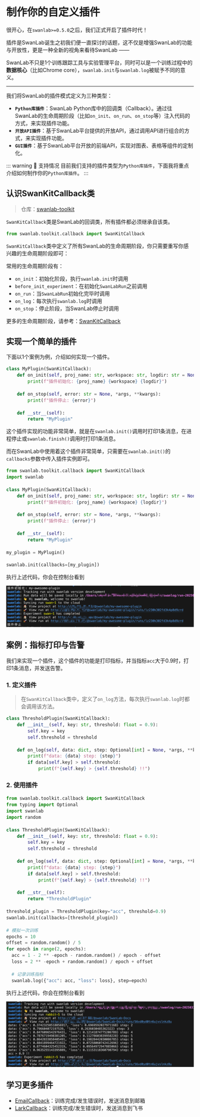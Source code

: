 # 制作你的自定义插件

很开心，在`swanlab>=0.5.0`之后，我们正式开启了插件时代！

插件是SwanLab诞生之初我们便一直探讨的话题，这不仅是增强SwanLab的功能与开放性，更是一种全新的视角来看待SwanLab ——

SwanLab不只是1个训练跟踪工具与实验管理平台，同时可以是一个训练过程中的**数据核心**（比如Chrome core），`swanlab.init`与`swanlab.log`被赋予不同的意义。

---

我们将SwanLab的插件模式定义为三种类型：

- **`Python库插件`**：SwanLab Python库中的回调类（Callback）。通过往SwanLab的生命周期阶段（比如`on_init`、`on_run`、`on_stop`等）注入代码的方式，来实现插件功能。
- **`开放API插件`**：基于SwanLab平台提供的开放API，通过调用API进行组合的方式，来实现插件功能。
- **`GUI插件`**：基于SwanLab平台开放的前端API，实现对图表、表格等组件的定制化。

::: warning 👋 支持情况
目前我们支持的插件类型为`Python库插件`，下面我将重点介绍如何制作你的`Python库插件`。
:::

## 认识SwanKitCallback类

> 仓库：[swanlab-toolkit](https://github.com/swanhubx/swanlab-toolkit)

`SwanKitCallback`类是SwanLab的回调类，所有插件都必须继承自该类。

```python
from swanlab.toolkit.callback import SwanKitCallback
```

`SwanKitCallback`类中定义了所有SwanLab的生命周期阶段，你只需要重写你感兴趣的生命周期阶段即可：

常用的生命周期阶段有：

- `on_init`：初始化阶段，执行`swanlab.init`时调用
- `before_init_experiment`：在初始化`SwanLabRun`之前调用
- `on_run`：当`SwanLabRun`初始化完毕时调用
- `on_log`：每次执行`swanlab.log`时调用
- `on_stop`：停止阶段，当SwanLab停止时调用

更多的生命周期阶段，请参考：[SwanKitCallback](https://github.com/SwanHubX/SwanLab/blob/main/swanlab/toolkit/callback.py)

## 实现一个简单的插件

下面以1个案例为例，介绍如何实现一个插件。

```python
class MyPlugin(SwanKitCallback):
    def on_init(self, proj_name: str, workspace: str, logdir: str = None, *args, **kwargs):
        print(f"插件初始化: {proj_name} {workspace} {logdir}")

    def on_stop(self, error: str = None, *args, **kwargs):
        print(f"插件停止: {error}")

    def __str__(self):
        return "MyPlugin"
```

这个插件实现的功能非常简单，就是在`swanlab.init()`调用时打印1条消息，在进程停止或`swanlab.finish()`调用时打印1条消息。

而在SwanLab中使用着这个插件非常简单，只需要在`swanlab.init()`的`callbacks`参数中传入插件实例即可。

```python {14,16}
from swanlab.toolkit.callback import SwanKitCallback
import swanlab

class MyPlugin(SwanKitCallback):
    def on_init(self, proj_name: str, workspace: str, logdir: str = None, *args, **kwargs):
        print(f"插件初始化: {proj_name} {workspace} {logdir}")

    def on_stop(self, error: str = None, *args, **kwargs):
        print(f"插件停止: {error}")

    def __str__(self):
        return "MyPlugin"

my_plugin = MyPlugin()

swanlab.init(callbacks=[my_plugin])
```

执行上述代码，你会在控制台看到

![image](./custom-plugin/print.png)


## 案例：指标打印与告警

我们来实现一个插件，这个插件的功能是打印指标，并当指标`acc`大于0.9时，打印1条消息，并发送告警。

### 1. 定义插件

> 在`SwanKitCallback`类中，定义了`on_log`方法，每次执行`swanlab.log`时都会调用该方法。

```python
class ThresholdPlugin(SwanKitCallback):
    def __init__(self, key: str, threshold: float = 0.9):
        self.key = key
        self.threshold = threshold

    def on_log(self, data: dict, step: Optional[int] = None, *args, **kwargs):
        print(f"data: {data} step: {step}")
        if data[self.key] > self.threshold:
            print(f"{self.key} > {self.threshold} !!")
```

### 2. 使用插件

```python
from swanlab.toolkit.callback import SwanKitCallback
from typing import Optional
import swanlab
import random

class ThresholdPlugin(SwanKitCallback):
    def __init__(self, key: str, threshold: float = 0.9):
        self.key = key
        self.threshold = threshold

    def on_log(self, data: dict, step: Optional[int] = None, *args, **kwargs):
        print(f"data: {data} step: {step}")
        if data[self.key] > self.threshold:
            print(f"{self.key} > {self.threshold} !!")

    def __str__(self):
        return "ThresholdPlugin"

threshold_plugin = ThresholdPlugin(key="acc", threshold=0.9)
swanlab.init(callbacks=[threshold_plugin])

# 模拟一次训练
epochs = 10
offset = random.random() / 5
for epoch in range(2, epochs):
  acc = 1 - 2 ** -epoch - random.random() / epoch - offset
  loss = 2 ** -epoch + random.random() / epoch + offset

  # 记录训练指标
  swanlab.log({"acc": acc, "loss": loss}, step=epoch)
```

执行上述代码，你会在控制台看到

![image](./custom-plugin/threshold.png)



## 学习更多插件

- [EmailCallback](/zh/plugin/notification-email.md)：训练完成/发生错误时，发送消息到邮箱
- [LarkCallback](/zh/plugin/notification-lark.md)：训练完成/发生错误时，发送消息到飞书
